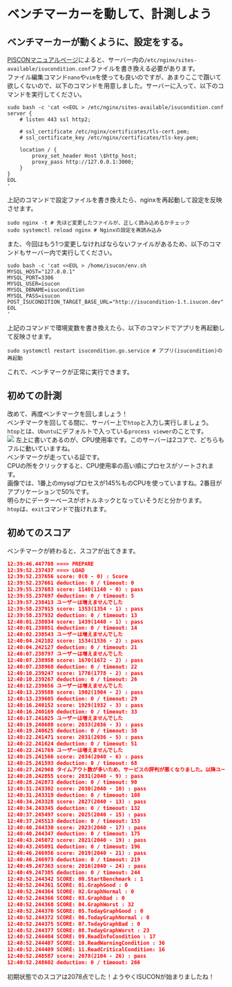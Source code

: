 # ベンチマーカーを動して、計測しよう

## ベンチマーカーが動くように、設定をする。
[PISCONマニュアルページ](https://piscon.trap.jp/manual)によると、サーバー内の`/etc/nginx/sites-available/isucondition.conf`ファイルを書き換える必要があります。  
ファイル編集コマンド`nano`や`vim`を使っても良いのですが、あまりここで躓いて欲しくないので、以下のコマンドを用意しました。サーバーに入って、以下のコマンドを実行してください。
```shell
sudo bash -c 'cat <<EOL > /etc/nginx/sites-available/isucondition.conf
server {
    # listen 443 ssl http2;

    # ssl_certificate /etc/nginx/certificates/tls-cert.pem;
    # ssl_certificate_key /etc/nginx/certificates/tls-key.pem;

    location / {
        proxy_set_header Host \$http_host;
        proxy_pass http://127.0.0.1:3000;
    }
}
EOL
'
```
上記のコマンドで設定ファイルを書き換えたら、nginxを再起動して設定を反映させます。
```shell
sudo nginx -t # 先ほど変更したファイルが、正しく読み込めるかチェック
sudo systemctl reload nginx # Nginxの設定を再読み込み
```

また、今回はもう1つ変更しなければならないファイルがあるため、以下のコマンドもサーバー内で実行してください。
```shell
sudo bash -c 'cat <<EOL > /home/isucon/env.sh 
MYSQL_HOST="127.0.0.1"
MYSQL_PORT=3306
MYSQL_USER=isucon
MYSQL_DBNAME=isucondition
MYSQL_PASS=isucon
POST_ISUCONDITION_TARGET_BASE_URL="http://isucondition-1.t.isucon.dev"
EOL
'
```

上記のコマンドで環境変数を書き換えたら、以下のコマンドでアプリを再起動して反映させます。
```shell
sudo systemctl restart isucondition.go.service # アプリ(isucondition)の再起動
```

これで、ベンチマークが正常に実行できます。

## 初めての計測
改めて、再度ベンチマークを回しましょう！  
ベンチマークを回してる間に、サーバー上で`htop`と入力し実行しましょう。  
`htop`とは、`Ubuntu`にデフォルトで入っている`process viewer`のことです。  
![](3-img/img.png)
左上に書いてあるのが、CPU使用率です。このサーバーは2コアで、どちらもフルに動いていますね。  
ベンチマークが走っている証です。  
CPUの所をクリックすると、CPU使用率の高い順にプロセスがソートされます。  
画像では、1番上のmysqlプロセスが145%ものCPUを使っていますね。2番目がアプリケーションで50%です。  
明らかにデーターベースがボトルネックとなっていそうだと分かります。  
`htop`は、`exit`コマンドで抜けれます。

## 初めてのスコア
ベンチマークが終わると、スコアが出てきます。
```json
12:39:46.447708 ===> PREPARE
12:39:52.237437 ===> LOAD
12:39:52.237656 score: 0(0 - 0) : Score
12:39:52.237661 deduction: 0 / timeout: 0
12:39:55.237683 score: 1140(1140 - 0) : pass
12:39:55.237697 deduction: 0 / timeout: 5
12:39:57.238413 ユーザーは増えませんでした
12:39:58.237915 score: 1353(1354 - 1) : pass
12:39:58.237932 deduction: 0 / timeout: 13
12:40:01.238034 score: 1439(1440 - 1) : pass
12:40:01.238051 deduction: 0 / timeout: 14
12:40:02.238543 ユーザーは増えませんでした
12:40:04.242102 score: 1534(1536 - 2) : pass
12:40:04.242127 deduction: 0 / timeout: 21
12:40:07.238797 ユーザーは増えませんでした
12:40:07.238958 score: 1670(1672 - 2) : pass
12:40:07.238968 deduction: 0 / timeout: 22
12:40:10.239247 score: 1776(1778 - 2) : pass
12:40:10.239267 deduction: 0 / timeout: 26
12:40:12.239656 ユーザーは増えませんでした
12:40:13.239588 score: 1902(1904 - 2) : pass
12:40:13.239605 deduction: 0 / timeout: 29
12:40:16.240152 score: 1929(1932 - 3) : pass
12:40:16.240169 deduction: 0 / timeout: 33
12:40:17.241025 ユーザーは増えませんでした
12:40:19.240608 score: 2033(2036 - 3) : pass
12:40:19.240625 deduction: 0 / timeout: 38
12:40:22.241471 score: 2031(2036 - 5) : pass
12:40:22.241624 deduction: 0 / timeout: 51
12:40:22.241769 ユーザーは増えませんでした
12:40:25.241566 score: 2034(2040 - 6) : pass
12:40:25.241593 deduction: 0 / timeout: 68
12:40:27.242968 タイムアウト数が多いため、サービスの評判が悪くなりました。以降ユーザーは増加しません
12:40:28.242855 score: 2031(2040 - 9) : pass
12:40:28.242873 deduction: 0 / timeout: 90
12:40:31.243302 score: 2030(2040 - 10) : pass
12:40:31.243319 deduction: 0 / timeout: 108
12:40:34.243328 score: 2027(2040 - 13) : pass
12:40:34.243345 deduction: 0 / timeout: 132
12:40:37.245497 score: 2025(2040 - 15) : pass
12:40:37.245513 deduction: 0 / timeout: 153
12:40:40.244330 score: 2023(2040 - 17) : pass
12:40:40.244347 deduction: 0 / timeout: 175
12:40:43.245072 score: 2021(2040 - 19) : pass
12:40:43.245091 deduction: 0 / timeout: 196
12:40:46.246956 score: 2019(2040 - 21) : pass
12:40:46.246973 deduction: 0 / timeout: 219
12:40:49.247363 score: 2016(2040 - 24) : pass
12:40:49.247385 deduction: 0 / timeout: 244
12:40:52.244342 SCORE: 00.StartBenchmark : 1
12:40:52.244361 SCORE: 01.GraphGood : 0
12:40:52.244364 SCORE: 02.GraphNormal : 0
12:40:52.244366 SCORE: 03.GraphBad : 0
12:40:52.244368 SCORE: 04.GraphWorst : 32
12:40:52.244370 SCORE: 05.TodayGraphGood : 0
12:40:52.244372 SCORE: 06.TodayGraphNormal : 0
12:40:52.244375 SCORE: 07.TodayGraphBad : 0
12:40:52.244377 SCORE: 08.TodayGraphWorst : 23
12:40:52.244404 SCORE: 09.ReadInfoCondition : 17
12:40:52.244407 SCORE: 10.ReadWarningCondition : 36
12:40:52.244409 SCORE: 11.ReadCriticalCondition: 16
12:40:52.248587 score: 2078(2104 - 26) : pass
12:40:52.248602 deduction: 0 / timeout: 266
```
初期状態でのスコアは2078点でした！ようやくISUCONが始まりましたね！
